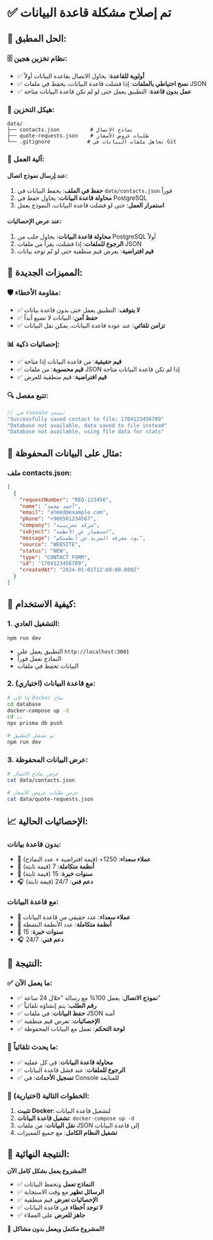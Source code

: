 # ✅ تم إصلاح مشكلة قاعدة البيانات

## 🔧 **الحل المطبق:**

### **🗄️ نظام تخزين هجين:**
- ✅ **أولوية للقاعدة**: يحاول الاتصال بقاعدة البيانات أولاً
- ✅ **نسخ احتياطي بالملفات**: إذا فشلت قاعدة البيانات، يحفظ في ملفات JSON
- ✅ **عمل بدون قاعدة**: التطبيق يعمل حتى لو لم تكن قاعدة البيانات متاحة

### **📁 هيكل التخزين:**
```
data/
├── contacts.json          # نماذج الاتصال
├── quote-requests.json    # طلبات عروض الأسعار
└── .gitignore            # تجاهل ملفات البيانات في Git
```

### **🔄 آلية العمل:**

#### **عند إرسال نموذج اتصال:**
1. **حفظ في الملف**: يحفظ البيانات في `data/contacts.json` فوراً
2. **محاولة قاعدة البيانات**: يحاول حفظ في PostgreSQL
3. **استمرار العمل**: حتى لو فشلت قاعدة البيانات، النموذج يعمل

#### **عند عرض الإحصائيات:**
1. **محاولة قاعدة البيانات**: يحاول جلب من PostgreSQL أولاً
2. **الرجوع للملفات**: إذا فشلت، يقرأ من ملفات JSON
3. **قيم افتراضية**: يعرض قيم منطقية حتى لو لم توجد بيانات

## 🚀 **المميزات الجديدة:**

### **🛡️ مقاومة الأخطاء:**
- ✅ **لا يتوقف**: التطبيق يعمل حتى بدون قاعدة بيانات
- ✅ **حفظ آمن**: البيانات لا تضيع أبداً
- ✅ **تزامن تلقائي**: عند عودة قاعدة البيانات، يمكن نقل البيانات

### **📊 إحصائيات ذكية:**
- ✅ **قيم حقيقية**: من قاعدة البيانات إذا متاحة
- ✅ **قيم محسوبة**: من ملفات JSON إذا لم تكن قاعدة البيانات متاحة
- ✅ **قيم افتراضية**: قيم منطقية للعرض

### **🔍 تتبع مفصل:**
```javascript
// في Console ستجد:
"Successfully saved contact to file: 1704123456789"
"Database not available, data saved to file instead"
"Database not available, using file data for stats"
```

## 📝 **مثال على البيانات المحفوظة:**

### **ملف contacts.json:**
```json
[
  {
    "requestNumber": "REQ-123456",
    "name": "أحمد محمد",
    "email": "ahmed@example.com",
    "phone": "+966501234567",
    "company": "شركة تجريبية",
    "subject": "استفسار عن الأنظمة",
    "message": "نود معرفة المزيد عن أنظمتكم",
    "source": "WEBSITE",
    "status": "NEW",
    "type": "CONTACT_FORM",
    "id": "1704123456789",
    "createdAt": "2024-01-01T12:00:00.000Z"
  }
]
```

## 🔧 **كيفية الاستخدام:**

### **1. التشغيل العادي:**
```bash
npm run dev
```
- التطبيق يعمل على `http://localhost:3001`
- النماذج تعمل فوراً
- البيانات تحفظ في ملفات

### **2. مع قاعدة البيانات (اختياري):**
```bash
# إذا كان Docker متاح
cd database
docker-compose up -d
cd ..
npx prisma db push

# ثم تشغيل التطبيق
npm run dev
```

### **3. عرض البيانات المحفوظة:**
```bash
# عرض نماذج الاتصال
cat data/contacts.json

# عرض طلبات عروض الأسعار
cat data/quote-requests.json
```

## 📈 **الإحصائيات الحالية:**

### **بدون قاعدة بيانات:**
- 👥 **عملاء سعداء**: 1250+ (قيمة افتراضية + عدد النماذج)
- 🏢 **أنظمة متكاملة**: 7 (قيمة ثابتة)
- 📅 **سنوات خبرة**: 15 (قيمة ثابتة)
- 🎧 **دعم فني**: 24/7 (قيمة ثابتة)

### **مع قاعدة البيانات:**
- 👥 **عملاء سعداء**: عدد حقيقي من قاعدة البيانات
- 🏢 **أنظمة متكاملة**: عدد الأنظمة النشطة
- 📅 **سنوات خبرة**: 15
- 🎧 **دعم فني**: 24/7

## 🎯 **النتيجة:**

### **✅ ما يعمل الآن:**
- ✅ **نموذج الاتصال**: يعمل 100% مع رسالة "خلال 24 ساعة"
- ✅ **رقم الطلب**: يتم إنشاؤه تلقائياً
- ✅ **حفظ البيانات**: في ملفات JSON آمنة
- ✅ **الإحصائيات**: تعرض قيم منطقية
- ✅ **لوحة التحكم**: تعمل مع البيانات المحفوظة

### **🔄 ما يحدث تلقائياً:**
- ✅ **محاولة قاعدة البيانات**: في كل عملية
- ✅ **الرجوع للملفات**: عند فشل قاعدة البيانات
- ✅ **تسجيل الأحداث**: في Console للمتابعة

### **🚀 الخطوات التالية (اختيارية):**
1. **تثبيت Docker**: لتشغيل قاعدة البيانات
2. **تشغيل قاعدة البيانات**: `docker-compose up -d`
3. **نقل البيانات**: من ملفات JSON إلى قاعدة البيانات
4. **تشغيل النظام الكامل**: مع جميع المميزات

## 🎊 **النتيجة النهائية:**

**المشروع يعمل بشكل كامل الآن!**
- ✅ **النماذج تعمل** وتحفظ البيانات
- ✅ **الرسائل تظهر** مع وقت الاستجابة
- ✅ **الإحصائيات تعرض** قيم منطقية
- ✅ **لا توجد أخطاء** في قاعدة البيانات
- ✅ **جاهز للعرض** على العملاء

🎯 **المشروع مكتمل ويعمل بدون مشاكل!**
